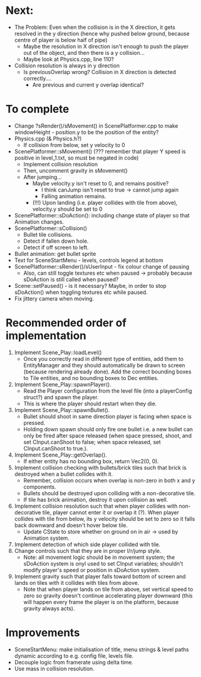 # Next:
- The Problem: Even when the collision is in the X direction, it gets resolved in the y direction (hence why pushed below ground, because centre of player is below half of pipe)
    - Maybe the resolution in X direction isn't enough to push the player out of the object, and then there is a y collision...
    - Maybe look at Physics.cpp, line 110?
- Collision resolution is always in y direction
    - Is previousOverlap wrong? Collision in X direction is detected correctly....
        - Are previous and current y overlap identical?


# To complete
- Change ?sRender()/sMovement() in ScenePlatformer.cpp to make windowHeight - position.y to be the position of the entity?
- Physics.cpp (& Physics.h?)
    - If collision from below, set y velocity to 0
- ScenePlatformer::sMovement() (??? remember that player Y speed is positive in level_1.txt, so must be negated in code)
    - Implement collision resolution
    - Then, uncomment gravity in sMovement()
    - After jumping...
        - Maybe velocity.y isn't reset to 0, and remains positive?
            - I think canJump isn't reset to true -> cannot jump again
            - Falling animation remains.
        - (!!!) Upon landing (i.e. player collides with tile from above), velocity.y should be set to 0
- ScenePlatformer::sDoAction(): including change state of player so that Animation changes.
- ScenePlatformer::sCollision()
	- Bullet tile collisions.
    - Detect if fallen down hole.
    - Detect if off screen to left.
- Bullet animation: get bullet sprite
- Text for SceneStartMenu - levels, controls legend at bottom
- ScenePlatformer::sRender()/sUserInput - fix colour change of pausing
    - Also, can still toggle textures etc when paused -> probably because sDoAction is still called when paused?
- Scene::setPaused() - is it necessary? Maybe, in order to stop sDoAction() when toggling textures etc while paused.
- Fix jittery camera when moving.

# Recommended order of implementation
1. Implement Scene_Play::loadLevel()
    - Once you correctly read in different type of entities, add them to EntityManager and they should automatically be drawn to screen (because rendering already done). Add the correct bounding boxes to Tile entities, and no bounding boxes to Dec entities.
2. Implement Scene_Play::spawnPlayer().
    - Read the Player configuration from the level file (into a playerConfig struct?) and spawn the player.
    - This is where the player should restart when they die.
3. Implement Scene_Play::spawnBullet().
    - Bullet should shoot in same direction player is facing when space is pressed.
    - Holding down spawn should only fire one bullet i.e. a  new bullet can only be fired after space released (when space pressed, shoot, and set CInput.canShoot to false; when space released, set CInput.canShoot to true.).
4. Implement Scene_Play::getOverlap().
    - If either entity has no bounding box, return Vec2(0, 0).
5. Implement collision checking with bullets/brick tiles such that brick is destroyed when a bullet collides with it.
    - Remember, collision occurs when overlap is non-zero in both x and y components.
    - Bullets should be destroyed upon colliding with a non-decorative tile.
    - If tile has brick animation, destroy it upon collision as well.
6. Implement collision resolution such that when player collides with non-decorative tile, player cannot enter it or overlap it (?). When player collides with tile from below, its y velocity should be set to zero so it falls back downward and doesn't hover below tile.
    - Update CState to store whether on ground on in air -> used by Animation system.
7. Implement detection of which side player collided with tile.
8. Change controls such that they are in proper l/r/jump style.
    - Note: all movement logic should be in movement system; the sDoAction system is onyl used to set CInput variables; shouldn't modify player's speed or position in sDoAction system.
9. Implement gravity such that player falls toward bottom of screen and lands on tiles with it collides with tiles from above.
    - Note that when player lands on tile from above, set vertical speed to zero so gravity doesn't continue accelerating player downward (this will happen every frame the player is on the platform, because gravity always acts).

# Improvements
- SceneStartMenu: make initialisation of title, menu strings & level paths dynamic according to e.g. config file, levels file.
- Decouple logic from framerate using delta time.
- Use mass in collision resolution.